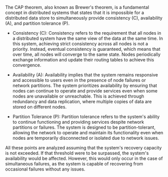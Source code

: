 The CAP theorem, also known as Brewer's theorem, is a fundamental concept in distributed systems that states that it is impossible for a distributed data store to simultaneously provide consistency (C), availability (A), and partition tolerance (P).

- Consistency (C): Consistency refers to the requirement that all nodes in a distributed system have the same view of the data at the same time. In this system, achieving strict consistency across all nodes is not a priority. Instead, eventual consistency is guaranteed, which means that over time, all nodes will converge to the same state. Nodes periodically exchange information and update their routing tables to achieve this convergence.

- Availability (A): Availability implies that the system remains responsive and accessible to users even in the presence of node failures or network partitions. The system prioritizes availability by ensuring that nodes can continue to operate and provide services even when some nodes are unavailable or unreachable. This is achieved through redundancy and data replication, where multiple copies of data are stored on different nodes.

- Partition Tolerance (P): Partition tolerance refers to the system's ability to continue functioning and providing services despite network partitions or failures. The system is designed to be partition-tolerant, allowing the network to operate and maintain its functionality even when nodes are temporarily disconnected or isolated due to network issues.

All these points are analyzed assuming that the system's recovery capacity is not exceeded. If that threshold were to be surpassed, the system's availability would be affected. However, this would only occur in the case of simultaneous failures, as the system is capable of recovering from occasional failures without any issues.
